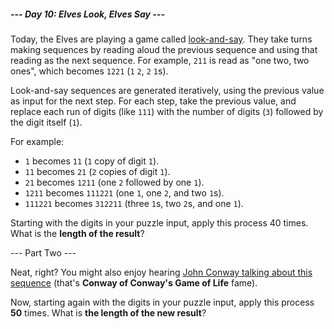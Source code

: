 ##### --- Day 10: Elves Look, Elves Say ---

Today, the Elves are playing a game called
[look-and-say](https://en.wikipedia.org/wiki/Look-and-say_sequence). They take
turns making sequences by reading aloud the previous sequence and using that
reading as the next sequence. For example, `211` is read as "one two, two ones",
which becomes `1221` (`1` `2`, `2` `1`s).

Look-and-say sequences are generated iteratively, using the previous value as
input for the next step. For each step, take the previous value, and replace
each run of digits (like `111`) with the number of digits (`3`) followed by the
digit itself (`1`).

For example:

- `1` becomes `11` (`1` copy of digit `1`).
- `11` becomes `21` (`2` copies of digit `1`).
- `21` becomes `1211` (one `2` followed by one `1`).
- `1211` becomes `111221` (one `1`, one `2`, and two `1`s).
- `111221` becomes `312211` (three `1`s, two `2`s, and one `1`).

Starting with the digits in your puzzle input, apply this process 40 times. What is the **length of the result**?

--- Part Two ---

Neat, right? You might also enjoy hearing
[John Conway talking about this sequence](https://www.youtube.com/watch?v=ea7lJkEhytA)
(that's **Conway of Conway's Game of Life** fame).

Now, starting again with the digits in your puzzle input, apply this process
**50** times. What is **the length of the new result**?
